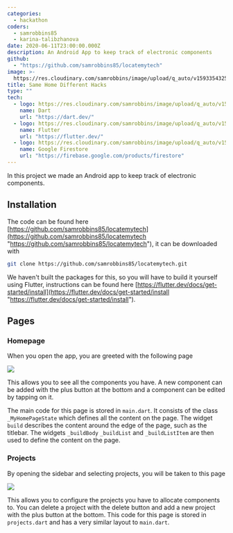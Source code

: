 ```yaml
---
categories:
  - hackathon
coders:
  - samrobbins85
  - karina-talibzhanova
date: 2020-06-11T23:00:00.000Z
description: An Android App to keep track of electronic components
github:
  - "https://github.com/samrobbins85/locatemytech"
image: >-
  https://res.cloudinary.com/samrobbins/image/upload/q_auto/v1593354325/original-removebg-preview_ywohmf.png
title: Same Home Different Hacks
type: ""
tech:
  - logo: https://res.cloudinary.com/samrobbins/image/upload/q_auto/v1592150134/dart_eivof0.svg
    name: Dart
    url: "https://dart.dev/"
  - logo: https://res.cloudinary.com/samrobbins/image/upload/q_auto/v1592150085/flutter_hxftsi.svg
    name: Flutter
    url: "https://flutter.dev/"
  - logo: https://res.cloudinary.com/samrobbins/image/upload/q_auto/v1592151079/Cloud_Firestore_1-_Icon_Light_sddjno.svg
    name: Google Firestore
    url: "https://firebase.google.com/products/firestore"
---
```


In this project we made an Android app to keep track of electronic components.

## Installation

The code can be found here [https://github.com/samrobbins85/locatemytech](https://github.com/samrobbins85/locatemytech "https://github.com/samrobbins85/locatemytech"), it can be downloaded with

```bash
git clone https://github.com/samrobbins85/locatemytech.git
```

We haven't built the packages for this, so you will have to build it yourself using Flutter, instructions can be found here [https://flutter.dev/docs/get-started/install](https://flutter.dev/docs/get-started/install "https://flutter.dev/docs/get-started/install").

## Pages

### Homepage

When you open the app, you are greeted with the following page

![](https://res.cloudinary.com/samrobbins/image/upload/q_auto/v1593442133/homepage_yn25xq.jpg)

This allows you to see all the components you have. A new component can be added with the plus button at the bottom and a component can be edited by tapping on it.

The main code for this page is stored in `main.dart`. It consists of the class `_MyHomePageState` which defines all the content on the page. The widget `build` describes the content around the edge of the page, such as the titlebar. The widgets `_buildBody` `_buildList` and `_buildListItem` are then used to define the content on the page.

### Projects

By opening the sidebar and selecting projects, you will be taken to this page

![](https://res.cloudinary.com/samrobbins/image/upload/q_auto/v1593444927/projects_btsq2d.jpg)

This allows you to configure the projects you have to allocate components to. You can delete a project with the delete button and add a new project with the plus button at the bottom. This code for this page is stored in `projects.dart` and has a very similar layout to `main.dart`.
